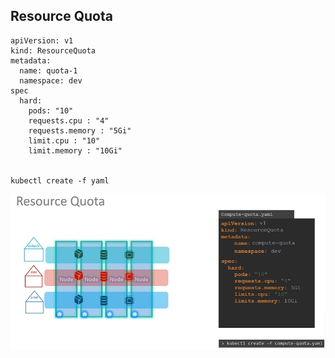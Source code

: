 ## Resource Quota

```
apiVersion: v1
kind: ResourceQuota
metadata:
  name: quota-1
  namespace: dev
spec
  hard: 
    pods: "10"
    requests.cpu : "4"
    requests.memory : "5Gi"
    limit.cpu : "10"
    limit.memory : "10Gi"
    
    
kubectl create -f yaml    
```

![img_3.png](../99_img/ns/img_3.png)
